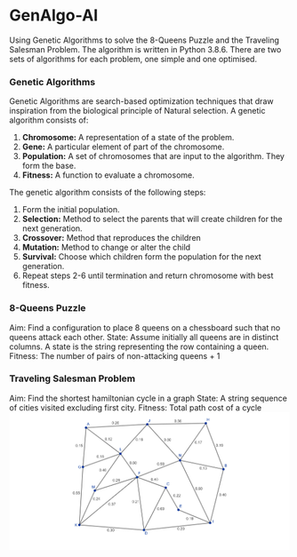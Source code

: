 # GenAlgo-AI
Using Genetic Algorithms to solve the 8-Queens Puzzle and the Traveling Salesman Problem. The algorithm is written in Python 3.8.6.
There are two sets of algorithms for each problem, one simple and one optimised.

### Genetic Algorithms
Genetic Algorithms are search-based optimization techniques that draw inspiration from the biological principle of Natural selection.
A genetic algorithm consists of:
1. **Chromosome:** A representation of a state of the problem.
2. **Gene:** A particular element of part of the chromosome.
2. **Population:** A set of chromosomes that are input to the algorithm. They form the base.
4. **Fitness:** A function to evaluate a chromosome.

The genetic algorithm consists of the following steps:
1. Form the initial population.
2. **Selection:** Method to select the parents that will create children for the next generation.
3. **Crossover:** Method that reproduces the children
4. **Mutation:** Method to change or alter the child
5. **Survival:** Choose which children form the population for the next generation.
6. Repeat steps 2-6 until termination and return chromosome with best fitness.

### 8-Queens Puzzle
Aim: Find a configuration to place 8 queens on a chessboard such that no queens attack each other.
State: Assume initially all queens are in distinct columns. A state is the string representing the row containing a queen.
Fitness: The number of pairs of non-attacking queens + 1

### Traveling Salesman Problem
Aim: Find the shortest hamiltonian cycle in a graph
State: A string sequence of cities visited excluding first city.
Fitness: Total path cost of a cycle
![map](https://github.com/rochishnub/GenAlgo-AI/blob/main/TSP_map.png)
